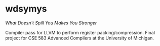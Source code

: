 # wdsymys

_What Doesn't Spill You Makes You Stronger_

Compiler pass for LLVM to perform register packing/compression. Final project for CSE 583 Advanced Compilers at the University of Michigan.
